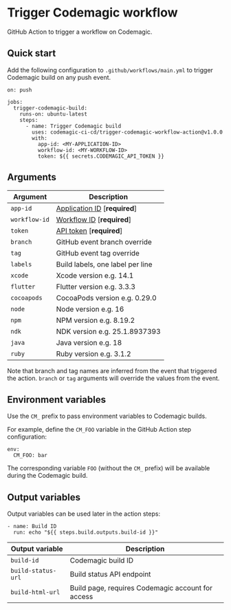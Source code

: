 Trigger Codemagic workflow
==========================

GitHub Action to trigger a workflow on Codemagic.

Quick start
-----------

Add the following configuration to `.github/workflows/main.yml` to trigger Codemagic build on any push event.

    on: push

    jobs:
      trigger-codemagic-build:
        runs-on: ubuntu-latest
        steps:
          - name: Trigger Codemagic build
            uses: codemagic-ci-cd/trigger-codemagic-workflow-action@v1.0.0
            with:
              app-id: <MY-APPLICATION-ID>
              workflow-id: <MY-WORKFLOW-ID>
              token: ${{ secrets.CODEMAGIC_API_TOKEN }}

Arguments
---------

| Argument      | Description                                                                                       |
| ------------- | ------------------------------------------------------------------------------------------------- |
| `app-id`      | [Application ID](https://docs.codemagic.io/rest-api/applications/) [**required**]                 |
| `workflow-id` | [Workflow ID](https://docs.codemagic.io/rest-api/builds/) [**required**]                          |
| `token`       | [API token](https://docs.codemagic.io/rest-api/codemagic-rest-api/#authentication) [**required**] |
| `branch`      | GitHub event branch override                                                                      |
| `tag`         | GitHub event tag override                                                                         |
| `labels`      | Build labels, one label per line                                                                  |
| `xcode`       | Xcode version e.g. 14.1                                                                           |
| `flutter`     | Flutter version e.g. 3.3.3                                                                        |
| `cocoapods`   | CocoaPods version e.g. 0.29.0                                                                     |
| `node`        | Node version e.g. 16                                                                              |
| `npm`         | NPM version e.g. 8.19.2                                                                           |
| `ndk`         | NDK version e.g. 25.1.8937393                                                                     |
| `java`        | Java version e.g. 18                                                                              |
| `ruby`        | Ruby version e.g. 3.1.2                                                                           |

Note that branch and tag names are inferred from the event that triggered the action. `branch` or `tag` arguments will override the values from the event.

Environment variables
---------------------

Use the `CM_` prefix to pass environment variables to Codemagic builds.

For example, define the `CM_FOO` variable in the GitHub Action step configuration:

    env:
      CM_FOO: bar

The corresponding variable `FOO` (without the `CM_` prefix) will be available during the Codemagic build.

Output variables
----------------

Output variables can be used later in the action steps:

    - name: Build ID
      run: echo "${{ steps.build.outputs.build-id }}"

| Output variable    | Description                                       |
| ------------------ | ------------------------------------------------- |
| `build-id`         | Codemagic build ID                                |
| `build-status-url` | Build status API endpoint                         |
| `build-html-url`   | Build page, requires Codemagic account for access |

